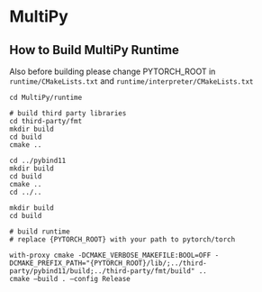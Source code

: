 # MultiPy

## How to Build MultiPy Runtime

Also before building please change PYTORCH_ROOT in `runtime/CMakeLists.txt` and `runtime/interpreter/CMakeLists.txt`

```
cd MultiPy/runtime

# build third party libraries
cd third-party/fmt
mkdir build
cd build
cmake ..

cd ../pybind11
mkdir build
cd build
cmake ..
cd ../..

mkdir build
cd build

# build runtime
# replace {PYTORCH_ROOT} with your path to pytorch/torch

with-proxy cmake -DCMAKE_VERBOSE_MAKEFILE:BOOL=OFF -DCMAKE_PREFIX_PATH="{PYTORCH_ROOT}/lib/;../third-party/pybind11/build;../third-party/fmt/build" ..
cmake —build . —config Release
```

